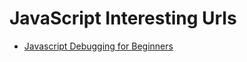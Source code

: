 JavaScript Interesting Urls
===========================
* [Javascript Debugging for Beginners]


[Javascript Debugging for Beginners]:http://juliepagano.com/blog/2014/05/18/javascript-debugging-for-beginners/
